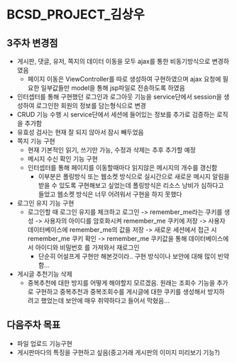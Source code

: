 # BCSD_PROJECT_김상우
## 3주차 변경점
* 게시판, 댓글, 유저, 쪽지의 데이터 이동을 모두 ajax를 통한 비동기방식으로 변경하였음
    * 페이지 이동은 ViewController를 따로 생성하여 구현하였으며 ajax 요청에 필요한 일부값들만 model을 통해
     jsp파일로 전송하도록 하였음
* 인터셉터를 통해 구현했던 로그인과 로그아웃 기능을 service단에서 
session을 생성하여 로그인한 회원의 정보를 담는형식으로 변경
* CRUD 기능 수행 시 service단에서 세션에 들어있는 정보를 추가로 검증하는 로직을 추가함
* 유효성 검사는 현재 잘 되지 않아서 잠시 빼두었음
* 쪽지 기능 구현
    * 현재 기본적인 읽기, 쓰기만 가능, 수정과 삭제는 추후 추가할 예정
    * 메시지 수신 확인 기능 구현
    * 인터셉터를 통해 페이지를 이동할때마다 읽지않은 메시지의 개수를 갱신함
        * 이부분은 폴링방식 또는 웹소켓 방식으로 실시간으로 새로운 메시지 알림을
        받을 수 있도록 구현해보고 싶었는데 폴링방식은 리소스 낭비가 심하다고 들었고
        웹소켓 방식은 너무 어려워서 구현을 하지 못했다
* 로그인 유지 기능 구현
    * 로그인할 때 로그인 유지를 체크하고 로그인 -> remember_me라는 쿠키를 생성 ->
    사용자의 아이디를 암호화시켜 remember_me 쿠키에 저장 -> 사용자 데이터베이스에 remember_me의 값을 저장 ->
    새로운 세션에서 접근 시 remember_me 쿠키 확인 ->  remember_me 쿠키값을 통해 데이터베이스에서 아이디와 비밀번호
    를 가져와서 재로그인
        * 단순히 어설프게 구현만 해본것이라.. 구현 방식이나 보안에 대해 많이 빈약함...
* 게시글 추천기능 삭제
    * 중복추천에 대한 방지를 어떻게 해야할지 모르겠음. 원래는 조회수 기능을 추가로 구현하고 중복추천과 중복조회수를
    게시글에 대한 쿠키를 생성해서 방지하려고 했었는데 보안에 매우 취약하다고 들어서 막혔음...

## 다음주차 목표
* 파일 업로드 기능구현
* 게시판마다의 특징을 구현하고 싶음(중고거래 게시판의 이미지 미리보기 기능?)
   
 